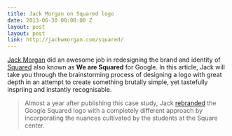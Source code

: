 ```yaml
---
title: Jack Morgan on Squared logo
date: 2013-06-30 00:00:00 Z
layout: post
layout: post
link: http://jackwmorgan.com/squared/
---
```


[Jack Morgan](http://jackwmorgan.com) did an awesome job in redesigning the brand and identity of
[Squared](http://www.wearesquared.com/) also known as **We are Squared** for Google. In this article, Jack will take you
through the brainstorming process of designing a logo with great depth in an attempt to create something brutally simple,
yet tastefully inspriing and instantly recognisable.

> Almost a year after publishing this case study, Jack [rebranded](http://jackwmorgan.com/rebranding-google-squared/) the Google Squared logo with a completely different approach by incorporating the nuances cultivated by the students at the Square center.

